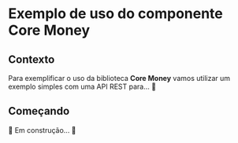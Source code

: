 # Exemplo de uso do componente Core Money

## Contexto

Para exemplificar o uso da biblioteca **Core Money** vamos utilizar um exemplo simples com uma API REST para... :construction:

## Começando

:construction: Em construção... :construction: